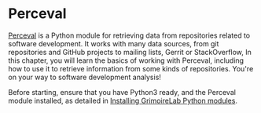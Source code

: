 # Perceval

[Perceval](https://github.com/chaoss/grimoirelab-perceval) is a Python module for retrieving data from repositories related to software development. It works with many data sources, from git repositories and GitHub projects to mailing lists, Gerrit or StackOverflow, In this chapter, you will learn the basics of working with Perceval, including how to use it to retrieve information from some kinds of repositories. You're on your way to software development analysis!

Before starting, ensure that you have Python3 ready, and the Perceval module installed, as detailed in
[Installing GrimoireLab Python modules](../basics/install.md).

